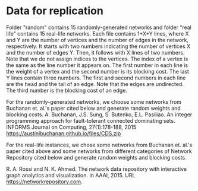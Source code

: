 # Data for replication

Folder "random" contains 15 randomly-generated networks and folder "real life" contains 15 real-life networks. Each file contains 1+X+Y lines, where X and Y are the number of vertices and the number of edges in the network, respectively. It starts with two numbers indicating the number of vertices X and the number of edges Y. Then, it follows with X lines of two numbers. Note that we do not assign indices to the vertices. The index of a vertex is the same as the line number it appears on. The first number in each line is the weight of a vertex and the second number is its blocking cost. The last Y lines contain three numbers. The first and second numbers in each line are the head and the tail of an edge. Note that the edges are undirected. The third number is the blocking cost of an edge.

For the randomly-generated networks, we choose some networks from Buchanan et. al.'s paper cited below and generate random weights and blocking costs. 
A. Buchanan, J.S. Sung, S. Butenko, E.L. Pasiliao. An integer programming approach for fault-tolerant connected dominating sets. INFORMS Journal on Computing, 27(1):178-188, 2015
https://austinlbuchanan.github.io/files/CDS.zip

For the real-life instances, we chose some networks from Buchanan et. al.'s paper cited above and some networks from different categories of Network Repository cited below and generate random weights and blocking costs.

R. A. Rossi and N. K. Ahmed. The network data repository with interactive graph analytics and visualization. In AAAI, 2015. URL https://networkrepository.com.
